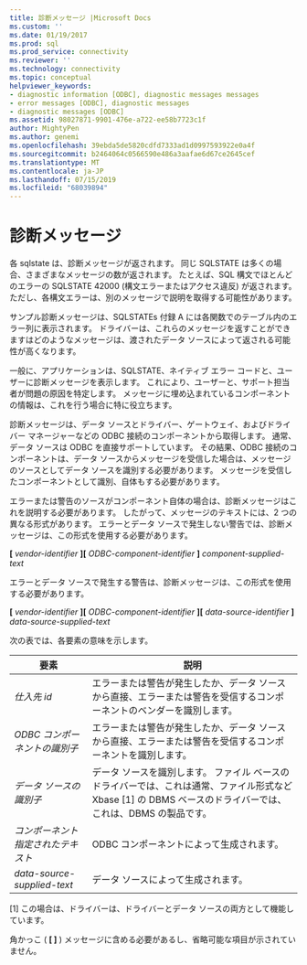 ```yaml
---
title: 診断メッセージ |Microsoft Docs
ms.custom: ''
ms.date: 01/19/2017
ms.prod: sql
ms.prod_service: connectivity
ms.reviewer: ''
ms.technology: connectivity
ms.topic: conceptual
helpviewer_keywords:
- diagnostic information [ODBC], diagnostic messages messages
- error messages [ODBC], diagnostic messages
- diagnostic messages [ODBC]
ms.assetid: 98027871-9901-476e-a722-ee58b7723c1f
author: MightyPen
ms.author: genemi
ms.openlocfilehash: 39ebda5de5820cdfd7333ad1d0997593922e0a4f
ms.sourcegitcommit: b2464064c0566590e486a3aafae6d67ce2645cef
ms.translationtype: MT
ms.contentlocale: ja-JP
ms.lasthandoff: 07/15/2019
ms.locfileid: "68039894"
---
```

# <a name="diagnostic-messages"></a>診断メッセージ
各 sqlstate は、診断メッセージが返されます。 同じ SQLSTATE は多くの場合、さまざまなメッセージの数が返されます。 たとえば、SQL 構文でほとんどのエラーの SQLSTATE 42000 (構文エラーまたはアクセス違反) が返されます。 ただし、各構文エラーは、別のメッセージで説明を取得する可能性があります。  
  
 サンプル診断メッセージは、SQLSTATEs 付録 A には各関数でのテーブル内のエラー列に表示されます。 ドライバーは、これらのメッセージを返すことができますはどのようなメッセージは、渡されたデータ ソースによって返される可能性が高くなります。  
  
 一般に、アプリケーションは、SQLSTATE、ネイティブ エラー コードと、ユーザーに診断メッセージを表示します。 これにより、ユーザーと、サポート担当者が問題の原因を特定します。 メッセージに埋め込まれているコンポーネントの情報は、これを行う場合に特に役立ちます。  
  
 診断メッセージは、データ ソースとドライバー、ゲートウェイ、およびドライバー マネージャーなどの ODBC 接続のコンポーネントから取得します。 通常、データ ソースは ODBC を直接サポートしています。 その結果、ODBC 接続のコンポーネントは、データ ソースからメッセージを受信した場合は、メッセージのソースとしてデータ ソースを識別する必要があります。 メッセージを受信したコンポーネントとして識別、自体もする必要があります。  
  
 エラーまたは警告のソースがコンポーネント自体の場合は、診断メッセージはこれを説明する必要があります。 したがって、メッセージのテキストには、2 つの異なる形式があります。 エラーとデータ ソースで発生しない警告では、診断メッセージは、この形式を使用する必要があります。  
  
 **[** *vendor-identifier* **][** *ODBC-component-identifier* **]** *component-supplied-text*  
  
 エラーとデータ ソースで発生する警告は、診断メッセージは、この形式を使用する必要があります。  
  
 **[** *vendor-identifier* **][** *ODBC-component-identifier* **][** *data-source-identifier* **]** *data-source-supplied-text*  
  
 次の表では、各要素の意味を示します。  
  
|要素|説明|  
|-------------|-------------|  
|*仕入先 id*|エラーまたは警告が発生したか、データ ソースから直接、エラーまたは警告を受信するコンポーネントのベンダーを識別します。|  
|*ODBC コンポーネントの識別子*|エラーまたは警告が発生したか、データ ソースから直接、エラーまたは警告を受信するコンポーネントを識別します。|  
|*データ ソースの識別子*|データ ソースを識別します。 ファイル ベースのドライバーでは、これは通常、ファイル形式など Xbase [1] の DBMS ベースのドライバーでは、これは、DBMS の製品です。|  
|*コンポーネント指定されたテキスト*|ODBC コンポーネントによって生成されます。|  
|*data-source-supplied-text*|データ ソースによって生成されます。|  
  
 [1] この場合は、ドライバーは、ドライバーとデータ ソースの両方として機能しています。  
  
 角かっこ ( **[ ]** ) メッセージに含める必要があるし、省略可能な項目が示されていません。
